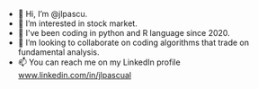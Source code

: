 - 👋 Hi, I’m @jlpascu.
- 👀 I’m interested in stock market.
- 🌱 I've been coding in python and R language since 2020.
- 💞️ I’m looking to collaborate on coding algorithms that trade on fundamental analysis. 
- 📫 You can reach me on my LinkedIn profile www.linkedin.com/in/jlpascual

<!---
jlpascu/jlpascu is a ✨ special ✨ repository because its `README.md` (this file) appears on your GitHub profile.
You can click the Preview link to take a look at your changes.
--->
